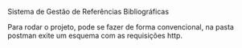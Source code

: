 Sistema de Gestão de Referências Bibliográficas

Para rodar o projeto, pode se fazer de forma convencional, na pasta postman exite um esquema com as requisições http.
